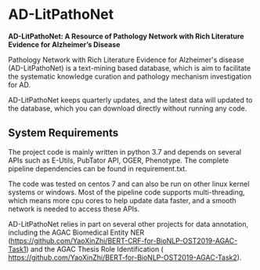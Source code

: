 # AD-LitPathoNet
**AD-LitPathoNet: A Resource of Pathology Network with Rich Literature Evidence for Alzheimer’s Disease**

Pathology Network with Rich Literature Evidence for Alzheimer's disease (AD-LitPathoNet) is a text-mining based database, which is aim to facilitate the systematic knowledge curation and pathology mechanism investigation for AD.

AD-LitPathoNet keeps quarterly updates, and the latest data will updated to the database, which you can download directly without running any code.

## System Requirements  
The project code is mainly written in python 3.7 and depends on several APIs such as E-Utils, PubTator API, OGER, Phenotype. The complete pipeline dependencies can be found in requirement.txt.

The code was tested on centos 7 and can also be run on other linux kernel systems or windows. Most of the pipeline code supports multi-threading, which means more cpu cores to help update data faster, and a smooth network is needed to access these APIs.

AD-LitPathoNet relies in part on several other projects for data annotation, including the AGAC Biomedical Entity NER (https://github.com/YaoXinZhi/BERT-CRF-for-BioNLP-OST2019-AGAC-Task1) and the AGAC Thesis Role Identification ( https://github.com/YaoXinZhi/BERT-for-BioNLP-OST2019-AGAC-Task2).

